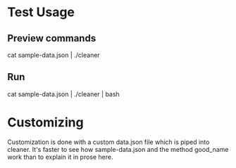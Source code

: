 # Test Usage
## Preview commands
cat sample-data.json | ./cleaner
## Run
cat sample-data.json | ./cleaner | bash

# Customizing
Customization is done with a custom data.json file which is piped into cleaner.
It's faster to see how sample-data.json and the method good_name work than to explain it in prose here.
